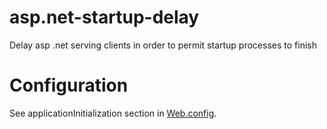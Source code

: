 # asp.net-startup-delay
Delay asp .net serving clients in order to permit startup processes to finish


# Configuration
See applicationInitialization section in [Web.config](/StartUpDelay/Web.config).